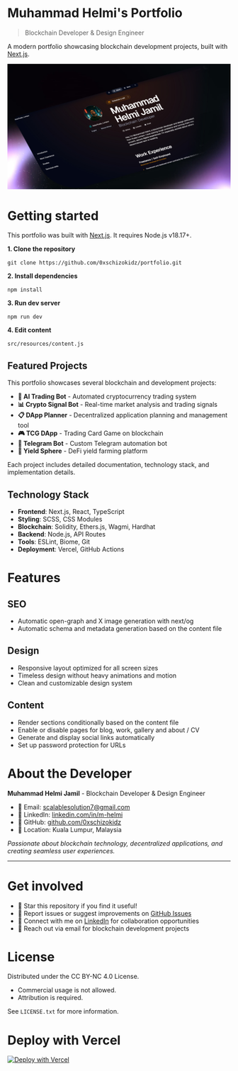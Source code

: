 # **Muhammad Helmi's Portfolio**

> Blockchain Developer & Design Engineer

A modern portfolio showcasing blockchain development projects, built with [Next.js](https://nextjs.org).

![Portfolio Preview](https://github.com/0xschizokidz/portfolio/blob/main/public/images/og/home.jpg?raw=true)


# **Getting started**

This portfolio was built with [Next.js](https://nextjs.org). It requires Node.js v18.17+.

**1. Clone the repository**
```
git clone https://github.com/0xschizokidz/portfolio.git
```

**2. Install dependencies**
```
npm install
```

**3. Run dev server**
```
npm run dev
```

**4. Edit content**
```
src/resources/content.js
```

## **Featured Projects**

This portfolio showcases several blockchain and development projects:

- **🤖 AI Trading Bot** - Automated cryptocurrency trading system
- **📊 Crypto Signal Bot** - Real-time market analysis and trading signals
- **📋 DApp Planner** - Decentralized application planning and management tool
- **🎮 TCG DApp** - Trading Card Game on blockchain
- **💬 Telegram Bot** - Custom Telegram automation bot
- **🌾 Yield Sphere** - DeFi yield farming platform

Each project includes detailed documentation, technology stack, and implementation details.

## **Technology Stack**

- **Frontend**: Next.js, React, TypeScript
- **Styling**: SCSS, CSS Modules
- **Blockchain**: Solidity, Ethers.js, Wagmi, Hardhat
- **Backend**: Node.js, API Routes
- **Tools**: ESLint, Biome, Git
- **Deployment**: Vercel, GitHub Actions



# **Features**

## **SEO**
- Automatic open-graph and X image generation with next/og
- Automatic schema and metadata generation based on the content file

## **Design**
- Responsive layout optimized for all screen sizes
- Timeless design without heavy animations and motion
- Clean and customizable design system

## **Content**
- Render sections conditionally based on the content file
- Enable or disable pages for blog, work, gallery and about / CV
- Generate and display social links automatically
- Set up password protection for URLs



# **About the Developer**

**Muhammad Helmi Jamil** - Blockchain Developer & Design Engineer

- 📧 Email: [scalablesolution7@gmail.com](mailto:scalablesolution7@gmail.com)
- 💼 LinkedIn: [linkedin.com/in/m-helmi](https://www.linkedin.com/in/m-helmi/)
- 🐙 GitHub: [github.com/0xschizokidz](https://github.com/0xschizokidz)
- 📍 Location: Kuala Lumpur, Malaysia

*Passionate about blockchain technology, decentralized applications, and creating seamless user experiences.*

---



# **Get involved**

- 🌟 Star this repository if you find it useful!
- 🐛 Report issues or suggest improvements on [GitHub Issues](https://github.com/0xschizokidz/portfolio/issues)
- 💬 Connect with me on [LinkedIn](https://www.linkedin.com/in/m-helmi/) for collaboration opportunities
- 📧 Reach out via email for blockchain development projects

# **License**

Distributed under the CC BY-NC 4.0 License.
- Commercial usage is not allowed.
- Attribution is required.


See `LICENSE.txt` for more information.

# **Deploy with Vercel**
[![Deploy with Vercel](https://vercel.com/button)](https://vercel.com/new/clone?repository-url=https%3A%2F%2Fgithub.com%2F0xschizokidz%2Fportfolio&project-name=muhammad-helmi-portfolio&repository-name=portfolio&demo-title=Muhammad%20Helmi%27s%20Portfolio&demo-description=Blockchain%20Developer%20%26%20Design%20Engineer%20Portfolio&demo-url=https%3A%2F%2Fportfolio-0xschizokidz.vercel.app)
